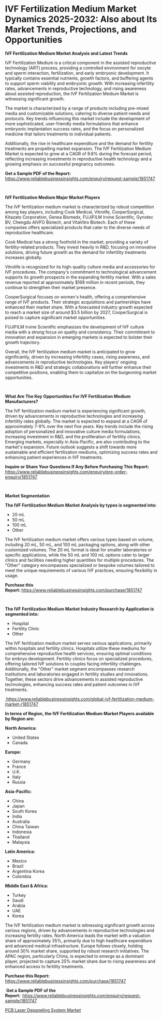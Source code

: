 <p><h1>IVF Fertilization Medium Market Dynamics 2025-2032: Also about Its Market Trends, Projections, and Opportunities</h1></p><p><strong>IVF Fertilization Medium Market Analysis and Latest Trends</strong></p>
<p><p>IVF Fertilization Medium is a critical component in the assisted reproductive technology (ART) process, providing a controlled environment for oocyte and sperm interaction, fertilization, and early embryonic development. It typically contains essential nutrients, growth factors, and buffering agents to support sperm viability and embryonic growth. With increasing infertility rates, advancements in reproductive technology, and rising awareness about assisted reproduction, the IVF Fertilization Medium Market is witnessing significant growth. </p><p>The market is characterized by a range of products including pre-mixed media and customizable solutions, catering to diverse patient needs and protocols. Key trends influencing this market include the development of more sophisticated, user-friendly media formulations that enhance embryonic implantation success rates, and the focus on personalized medicine that tailors treatments to individual patients. </p><p>Additionally, the rise in healthcare expenditure and the demand for fertility treatments are propelling market expansion. The IVF Fertilization Medium Market is expected to grow at a CAGR of 9.8% during the forecast period, reflecting increasing investments in reproductive health technology and a growing emphasis on successful pregnancy outcomes.</p></p>
<p><strong>Get a Sample PDF of the Report:&nbsp;</strong> <a href="https://www.reliablebusinessinsights.com/enquiry/request-sample/1851747?utm_campaign=3105&utm_medium=2&utm_source=Github&utm_content=ia&utm_term=26032025&utm_id=ivf-fertilization-medium">https://www.reliablebusinessinsights.com/enquiry/request-sample/1851747</a></p>
<p>&nbsp;</p>
<p><strong>IVF Fertilization Medium Major Market Players</strong></p>
<p><p>The IVF fertilization medium market is characterized by robust competition among key players, including Cook Medical, Vitrolife, CooperSurgical, Kitazato Corporation, Genea Biomedx, FUJIFILM Irvine Scientific, Gynotec BV, Chengdu AIVFO Biotech, and VitaVitro Biotech. Each of these companies offers specialized products that cater to the diverse needs of reproductive healthcare.</p><p>Cook Medical has a strong foothold in the market, providing a variety of fertility-related products. They invest heavily in R&D, focusing on innovative solutions, driving future growth as the demand for infertility treatments increases globally.</p><p>Vitrolife is recognized for its high-quality culture media and accessories for IVF procedures. The company's commitment to technological advancement supports its growth prospects in the expanding fertility market. With a sales revenue reported at approximately $168 million in recent periods, they continue to strengthen their market presence.</p><p>CooperSurgical focuses on women's health, offering a comprehensive range of IVF products. Their strategic acquisitions and partnerships have enhanced their market share. With a forecasted industry growth expected to reach a market size of around $3.5 billion by 2027, CooperSurgical is poised to capture significant market opportunities.</p><p>FUJIFILM Irvine Scientific emphasizes the development of IVF culture media with a strong focus on quality and consistency. Their commitment to innovation and expansion in emerging markets is expected to bolster their growth trajectory.</p><p>Overall, the IVF fertilization medium market is anticipated to grow significantly, driven by increasing infertility cases, rising awareness, and advancements in reproductive technologies. Key players’ ongoing investments in R&D and strategic collaborations will further enhance their competitive positions, enabling them to capitalize on the burgeoning market opportunities.</p></p>
<p>&nbsp;</p>
<p><strong>What Are The Key Opportunities For IVF Fertilization Medium Manufacturers?</strong></p>
<p><p>The IVF fertilization medium market is experiencing significant growth, driven by advancements in reproductive technologies and increasing infertility rates globally. The market is expected to expand at a CAGR of approximately 7-9% over the next five years. Key trends include the rising adoption of personalized and innovative culture media formulations, increasing investment in R&D, and the proliferation of fertility clinics. Emerging markets, especially in Asia-Pacific, are also contributing to the market's expansion. Future outlook suggests a shift towards more sustainable and efficient fertilization mediums, optimizing success rates and enhancing patient experiences in IVF treatments.</p></p>
<p><strong>Inquire or Share Your Questions If Any Before Purchasing This Report:</strong> <a href="https://www.reliablebusinessinsights.com/enquiry/pre-order-enquiry/1851747?utm_campaign=3105&utm_medium=2&utm_source=Github&utm_content=ia&utm_term=26032025&utm_id=ivf-fertilization-medium">https://www.reliablebusinessinsights.com/enquiry/pre-order-enquiry/1851747</a></p>
<p>&nbsp;</p>
<p><strong>Market Segmentation</strong></p>
<p><strong>The IVF Fertilization Medium Market Analysis by types is segmented into:</strong></p>
<p><ul><li>20 mL</li><li>50 mL</li><li>100 mL</li><li>Other</li></ul></p>
<p><p>The IVF fertilization medium market offers various types based on volume, including 20 mL, 50 mL, and 100 mL packaging options, along with other customized volumes. The 20 mL format is ideal for smaller laboratories or specific applications, while the 50 mL and 100 mL options cater to larger clinics and facilities needing higher quantities for multiple procedures. The "Other" category encompasses specialized or bespoke volumes tailored to meet the unique requirements of various IVF practices, ensuring flexibility in usage.</p></p>
<p><strong>Purchase this Report:&nbsp;</strong><a href="https://www.reliablebusinessinsights.com/purchase/1851747?utm_campaign=3105&utm_medium=2&utm_source=Github&utm_content=ia&utm_term=26032025&utm_id=ivf-fertilization-medium">https://www.reliablebusinessinsights.com/purchase/1851747</a></p>
<p>&nbsp;</p>
<p><strong>The IVF Fertilization Medium Market Industry Research by Application is segmented into:</strong></p>
<p><ul><li>Hospital</li><li>Fertility Clinic</li><li>Other</li></ul></p>
<p><p>The IVF fertilization medium market serves various applications, primarily within hospitals and fertility clinics. Hospitals utilize these mediums for comprehensive reproductive health services, ensuring optimal conditions for embryo development. Fertility clinics focus on specialized procedures, offering tailored IVF solutions to couples facing infertility challenges. Additionally, the "Other" market segment encompasses research institutions and laboratories engaged in fertility studies and innovations. Together, these sectors drive advancements in assisted reproductive technologies, enhancing success rates and patient outcomes in IVF treatments.</p></p>
<p><a href="https://www.reliablebusinessinsights.com/global-ivf-fertilization-medium-market-r1851747?utm_campaign=3105&utm_medium=2&utm_source=Github&utm_content=ia&utm_term=26032025&utm_id=ivf-fertilization-medium">&nbsp;https://www.reliablebusinessinsights.com/global-ivf-fertilization-medium-market-r1851747</a></p>
<p><strong>In terms of Region, the IVF Fertilization Medium Market Players available by Region are:</strong></p>
<p>
    <p> <strong> North America: </strong>
        <ul>
            <li>United States</li>
            <li>Canada</li>
        </ul>
        </p> 
    <p> <strong> Europe: </strong>
        <ul>
            <li>Germany</li>
            <li>France</li>
            <li>U.K.</li>
            <li>Italy</li>
            <li>Russia</li>
        </ul>
        </p> 
    <p> <strong> Asia-Pacific: </strong>
        <ul>
            <li>China</li>
            <li>Japan</li>
            <li>South Korea</li>
            <li>India</li>
            <li>Australia</li>
            <li>China Taiwan</li>
            <li>Indonesia</li>
            <li>Thailand</li>
            <li>Malaysia</li>
        </ul>
        </p> 
    <p> <strong> Latin America: </strong>
        <ul>
            <li>Mexico</li>
            <li>Brazil</li>
            <li>Argentina Korea</li>
            <li>Colombia</li>
        </ul>
        </p> 
    <p> <strong> Middle East & Africa: </strong>
        <ul>
            <li>Turkey</li>
            <li>Saudi</li>
            <li>Arabia</li>
            <li>UAE</li>
            <li>Korea</li>
        </ul>
    </p>
    </p>
<p><p>The IVF fertilization medium market is witnessing significant growth across various regions, driven by advancements in reproductive technologies and increasing fertility rates. North America leads the market with a valuation share of approximately 35%, primarily due to high healthcare expenditure and advanced medical infrastructure. Europe follows closely, holding around 30% market share, supported by robust research initiatives. The APAC region, particularly China, is expected to emerge as a dominant player, projected to capture 25% market share due to rising awareness and enhanced access to fertility treatments.</p></p>
<p><strong>Purchase this Report: </strong><a href="https://www.reliablebusinessinsights.com/purchase/1851747?utm_campaign=3105&utm_medium=2&utm_source=Github&utm_content=ia&utm_term=26032025&utm_id=ivf-fertilization-medium">https://www.reliablebusinessinsights.com/purchase/1851747</a></p>
<p>&nbsp;<strong>Get a Sample PDF of the Report:&nbsp;&nbsp;</strong><a href="https://www.reliablebusinessinsights.com/enquiry/request-sample/1851747?utm_campaign=3105&utm_medium=2&utm_source=Github&utm_content=ia&utm_term=26032025&utm_id=ivf-fertilization-medium">https://www.reliablebusinessinsights.com/enquiry/request-sample/1851747</a></p>
<p><strong></strong></p>
<p><p><a href="https://github.com/micbotam/Market-Research-Report-List-1/blob/main/pcb-laser-depaneling-system-market.md?utm_campaign=3105&utm_medium=2&utm_source=Github&utm_content=ia&utm_term=26032025&utm_id=ivf-fertilization-medium">PCB Laser Depaneling System Market</a></p></p>